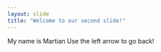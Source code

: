 ```yaml
---
layout: slide
title: "Welcome to our second slide!"
---
```

My name is Martian
Use the left arrow to go back!
